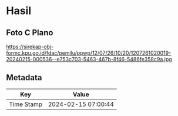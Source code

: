 # Hasil

## Foto C Plano

https://sirekap-obj-formc.kpu.go.id/fdac/pemilu/ppwp/12/07/26/10/20/1207261020019-20240215-000536--e753c703-5463-467b-8f46-5486fe358c9a.jpg


## Metadata

| Key        | Value               |
| ---------- | ------------------- |
| Time Stamp | 2024-02-15 07:00:44 |



